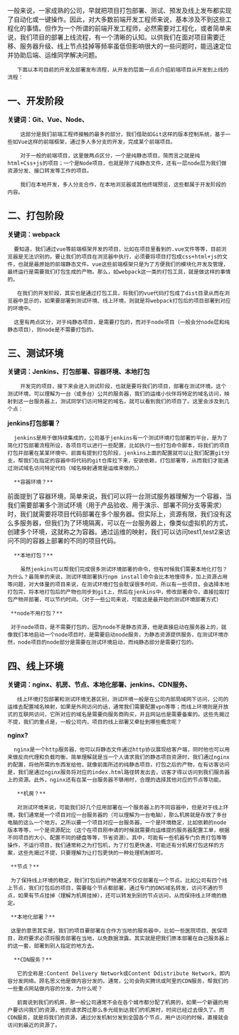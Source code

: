 一般来说，一家成熟的公司，早就把项目打包部署、测试、预发及线上发布都实现了自动化或一键操作。因此，对大多数前端开发工程师来说，基本涉及不到这些工程化的事情。但作为一个所谓的前端开发工程师，必然需要对工程化，或者简单来说，我们项目的部署上线流程，有一个清晰的认知。以供我们在面对项目需要迁移、服务器升级、线上节点挂掉等频率虽低但影响很大的一些问题时，能迅速定位并协助后端、运维同学解决问题。

       下面以本司目前的开发及部署发布流程，从开发的层面一点点介绍前端项目从开发到上线的流程：

## 一、开发阶段

**关键词：Git、Vue、Node、**

        这部分是我们前端工程师接触的最多的部分，我们借助如Git这样的版本控制系统，基于一些如Vue这样的前端框架，通过多人多分支的开发，完成某个前端项目。

        对于一般的前端项目，这里做两点区分，一个是纯静态项目，简而言之就是纯html+Css+js的项目；一个是Node项目，也就是除了纯静态文件，还有一层node层为我们做资源分发、接口转发等工作的项目。

        我们在本地开发，多人分支合作，在本地浏览器或其他终端预览，这些都属于开发阶段的内容。

## 二、打包阶段

**关键词：webpack**  

      要知道，我们通过vue等前端框架开发的项目，比如在项目里看到的.vue文件等等，目前浏览器是无法识别的。要让我们的项目在浏览器中执行，必须要将项目打包成css+html+js的文件，也就是最原始的前端静态文件。vue这些前端框架只是为了方便我们的模块化开发及管理，最终运行是需要我们打包生成的产物。那么，如webpack这一类的打包工具，就是做这样的事情的。

       在我们的开发阶段，其实也是通过打包工具，将我们的vue代码打包成了dist目录从而在浏览器中显示的，如果要部署到测试环境、线上环境，则就是将webpack打包后的项目部署到对应的环境中。

      这里有两点区分，对于纯静态项目，是需要打包的，而对于node项目（一般会分node层和纯静态项目），则node是不需要打包的。

## 三、测试环境

**关键词：Jenkins、打包部署、容器环境、本地打包**

        开发完的项目，接下来会进入测试阶段，也就是要将我们的项目，部署在测试环境。这个测试环境，可以理解为一台（或多台）公共的服务器，我们的运维小伙伴将特定的域名访问，映射到这一台服务器上，测试同学们访问特定的域名，就可以看到我们的项目了。这里会涉及到几个点：

**jenkins打包部署？**

      jenkins是用于做持续集成的，公司基于jenkins有一个测试环境打包部署的平台，是为了简化打包部署流程所设，各项目可以进行一些配置，比如执行一些打包命令脚本，将我们的项目打包并部署在某某环境中。前面有提到打包阶段，jenkins上面的配置就可以让我们配置git分支，帮我们在指定的容器中将代码的git仓库拉下来，安装依赖，打包部署等，从而我们才能通过测试域名访问特定代码（域名映射通常是运维来做的。）

      **容器环境？**

前面提到了容器环境，简单来说，我们可以将一台测试服务器理解为一个容器，当我们需要部署多个测试环境（用于产品验收、用于演示、部署不同分支等需求）时，我们就需要将项目代码部署在多个服务器。但实际上，资源有限，我们没有这么多服务器，但我们为了环境隔离，可以在一台服务器上，像类似虚拟机的方式，创建多个环境，这就称之为容器。通过运维的映射，我们可以访问test1,test2来访问不同的容器上部署的不同的项目代码。

      **本地打包？**

        虽然jenkins可以帮我们完成很多测试环境部署的命令，但有时候我们需要本地化打包？为什么？最简单的来说，测试环境部署执行npm install命令会比本地慢得多，加上资源占用等问题，对大体量的项目来说，在测试环境打包会耽误很多时间，所以有一些项目，会选择本地打包完，将本地打包后的产物也同步到git上，然后在jenkins中，修改部署命令，直接拉取打包产物并部署，可以节约时间。（对于一些公司来说，可能这是最开始的测试环境部署方式）

     **node不用打包？**

     对于node项目，是不需要打包的，因为node不是静态资源，他是直接启动在服务器上的，就像我们本地启动一个node项目时，是需要启动node服务，为静态资源提供服务，在测试环境亦然，node项目的node部分是需要在测试环境启动，而纯静态部分是需要打包的。

## 四、线上环境

**关键词：nginx、机房、节点、本地化部署、jenkins、CDN服务、**

       线上环境打包部署和测试环境无甚区别，测试环境一般是在公司内部局域网下访问，公司的运维去配置域名映射，如果是外网访问的话，通常我们需要配置vpn等等；而线上环境则是开放式的互联网访问，它所对应的域名是需要向服务商购买，并且网站也是需要备案的。这些先揭过不提，我们的重点是，一般公司内，项目的线上部署又牵扯到哪些概念呢？

**nginx?**

      nginx是一个http服务器，他可以将静态文件通过http协议展现给客户端，同时他也可以用来做反向代理和负载均衡，简单理解就是当一个人请求我们的静态项目资源时，我们通过nginx的配置，将他所需的东西发给他，就像前面所述的纯静态项目，打包之后的产物，在有访客访问是，我们是通过nginx服务将对应的index.html路径转发出去，访客才得以访问到我们服务器上的资源。此外，nginx还有在某一台服务器不够用时，合理的选择其他对应的节点等功能。

       **机房？**

       对测试环境来说，可能我们好几个应用部署在一个服务器上的不同容器中，但是对于线上环境，我们通常是一个项目对应一台服务器的（可以理解为一台电脑），那么机房就是存放了多台电脑的这么一个地方。之所以要一个项目对应一台服务器，一个是环境稳定，比如依赖的node版本等等，一个是资源配比（这个在项目刚申请的时候就需要向运维提的服务器配置工单，根据不同项目的大小、配置不同的硬盘等等，节省资源）。其中，可能有一些机器专门负责打包等等操作，不运行项目，我们通常称之为打包机，为了打包更快速，可能还有分机房打包这样的方案，这些先揭过不提，只要理解为让打包更快的一种处理机制即可。

     **节点？**

     为了保持线上环境的稳定，我们打包后的产物通常不仅仅部署在一个节点。比如公司有四个线上节点，我们打包后的项目，需要每个节点都部署，通过专门的DNS域名转发，访问不通的节点，如果有节点挂掉（理解为机房挂掉），还可以转发到别的节点访问，从而保持线上环境的稳定。

     **本地化部署？**

     这里的意思其实是，我们的项目要部署在合作方当地的服务器中，比如一些医院项目、医保项目，政府要求必须将服务部署在当地，以免数据泄露。其实就是把我们原本部署在自己服务器上的这一套，部署到别人指定的地方去。

      **CDN服务？**

       它的全称是:Content Delivery Network或Content Ddistribute Network，即内容分发网络。顾名思义他是做内容分发的。通常，公司会购买腾讯或阿里的CDN服务，帮我们的一些重点网站做内容的分发，为什么呢？

       前面说到我们的机房，那一般公司通常不会在各个城市都分配了机房的，如果一个新疆的用户要访问我们的资源，他的请求跨过那么多光缆到达我们的机房时，时间已经过去很久了。而CDN服务，就是将我们的资源，通过分发机制分发到全国各个节点，用户访问的时候，直接就会访问到最近的资源了。